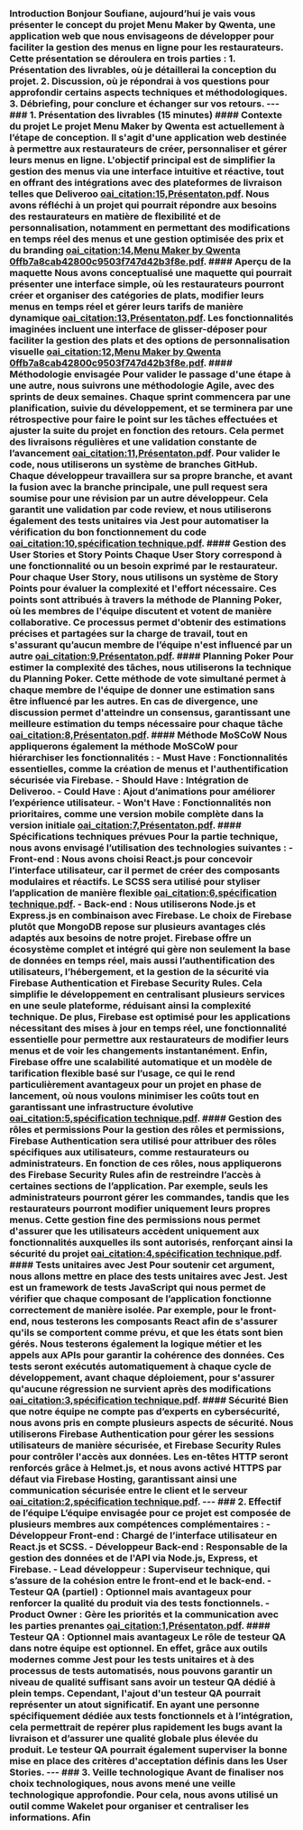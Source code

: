  ### **Introduction** Bonjour Soufiane, aujourd’hui je vais vous présenter le concept du projet **Menu Maker by Qwenta**, une application web que nous envisageons de développer pour faciliter la gestion des menus en ligne pour les restaurateurs. Cette présentation se déroulera en trois parties : 1. **Présentation des livrables**, où je détaillerai la conception du projet. 2. **Discussion**, où je répondrai à vos questions pour approfondir certains aspects techniques et méthodologiques. 3. **Débriefing**, pour conclure et échanger sur vos retours. --- ### **1. Présentation des livrables (15 minutes)** #### **Contexte du projet** Le projet **Menu Maker by Qwenta** est actuellement à l’étape de conception. Il s'agit d'une application web destinée à permettre aux restaurateurs de créer, personnaliser et gérer leurs menus en ligne. L'objectif principal est de simplifier la gestion des menus via une interface intuitive et réactive, tout en offrant des intégrations avec des plateformes de livraison telles que **Deliveroo** [oai_citation:15,Présentaton.pdf](file-service://file-8IN3fXiilWwOQugYoQ7x4apE). Nous avons réfléchi à un projet qui pourrait répondre aux besoins des restaurateurs en matière de flexibilité et de personnalisation, notamment en permettant des modifications en temps réel des menus et une gestion optimisée des prix et du branding [oai_citation:14,Menu Maker by Qwenta 0ffb7a8cab42800c9503f747d42b3f8e.pdf](file-service://file-9ktcMiHYOJBqEXJGD8GyliBp). #### **Aperçu de la maquette** Nous avons conceptualisé une **maquette** qui pourrait présenter une interface simple, où les restaurateurs pourront créer et organiser des catégories de plats, modifier leurs menus en temps réel et gérer leurs tarifs de manière dynamique [oai_citation:13,Présentaton.pdf](file-service://file-8IN3fXiilWwOQugYoQ7x4apE). Les fonctionnalités imaginées incluent une interface de **glisser-déposer** pour faciliter la gestion des plats et des options de personnalisation visuelle [oai_citation:12,Menu Maker by Qwenta 0ffb7a8cab42800c9503f747d42b3f8e.pdf](file-service://file-9ktcMiHYOJBqEXJGD8GyliBp). #### **Méthodologie envisagée** Pour valider le passage d'une étape à une autre, nous suivrons une méthodologie **Agile**, avec des **sprints** de deux semaines. Chaque sprint commencera par une **planification**, suivie du développement, et se terminera par une **rétrospective** pour faire le point sur les tâches effectuées et ajuster la suite du projet en fonction des retours. Cela permet des livraisons régulières et une validation constante de l’avancement [oai_citation:11,Présentaton.pdf](file-service://file-8IN3fXiilWwOQugYoQ7x4apE). Pour valider le code, nous utiliserons un système de **branches GitHub**. Chaque développeur travaillera sur sa propre branche, et avant la fusion avec la branche principale, une **pull request** sera soumise pour une révision par un autre développeur. Cela garantit une validation par **code review**, et nous utiliserons également des **tests unitaires** via **Jest** pour automatiser la vérification du bon fonctionnement du code [oai_citation:10,spécification technique.pdf](file-service://file-1nTbGSoo0YhiLIAr3h43LVuj). #### **Gestion des User Stories et Story Points** Chaque **User Story** correspond à une fonctionnalité ou un besoin exprimé par le restaurateur. Pour chaque User Story, nous utilisons un système de **Story Points** pour évaluer la complexité et l'effort nécessaire. Ces points sont attribués à travers la méthode de **Planning Poker**, où les membres de l'équipe discutent et votent de manière collaborative. Ce processus permet d'obtenir des estimations précises et partagées sur la charge de travail, tout en s'assurant qu’aucun membre de l’équipe n'est influencé par un autre [oai_citation:9,Présentaton.pdf](file-service://file-8IN3fXiilWwOQugYoQ7x4apE). #### **Planning Poker** Pour estimer la complexité des tâches, nous utiliserons la technique du **Planning Poker**. Cette méthode de vote simultané permet à chaque membre de l'équipe de donner une estimation sans être influencé par les autres. En cas de divergence, une discussion permet d'atteindre un consensus, garantissant une meilleure estimation du temps nécessaire pour chaque tâche [oai_citation:8,Présentaton.pdf](file-service://file-8IN3fXiilWwOQugYoQ7x4apE). #### **Méthode MoSCoW** Nous appliquerons également la méthode **MoSCoW** pour hiérarchiser les fonctionnalités : - **Must Have** : Fonctionnalités essentielles, comme la création de menus et l'authentification sécurisée via Firebase. - **Should Have** : Intégration de Deliveroo. - **Could Have** : Ajout d’animations pour améliorer l’expérience utilisateur. - **Won't Have** : Fonctionnalités non prioritaires, comme une version mobile complète dans la version initiale [oai_citation:7,Présentaton.pdf](file-service://file-8IN3fXiilWwOQugYoQ7x4apE). #### **Spécifications techniques prévues** Pour la partie technique, nous avons envisagé l’utilisation des technologies suivantes : - **Front-end** : Nous avons choisi **React.js** pour concevoir l’interface utilisateur, car il permet de créer des composants modulaires et réactifs. Le **SCSS** sera utilisé pour styliser l’application de manière flexible [oai_citation:6,spécification technique.pdf](file-service://file-1nTbGSoo0YhiLIAr3h43LVuj). - **Back-end** : Nous utiliserons **Node.js** et **Express.js** en combinaison avec **Firebase**. Le choix de **Firebase** plutôt que **MongoDB** repose sur plusieurs avantages clés adaptés aux besoins de notre projet. **Firebase** offre un écosystème complet et intégré qui gère non seulement la base de données en temps réel, mais aussi l’authentification des utilisateurs, l’hébergement, et la gestion de la sécurité via **Firebase Authentication** et **Firebase Security Rules**. Cela simplifie le développement en centralisant plusieurs services en une seule plateforme, réduisant ainsi la complexité technique. De plus, **Firebase** est optimisé pour les applications nécessitant des **mises à jour en temps réel**, une fonctionnalité essentielle pour permettre aux restaurateurs de modifier leurs menus et de voir les changements instantanément. Enfin, **Firebase** offre une **scalabilité automatique** et un modèle de tarification flexible basé sur l’usage, ce qui le rend particulièrement avantageux pour un projet en phase de lancement, où nous voulons minimiser les coûts tout en garantissant une infrastructure évolutive [oai_citation:5,spécification technique.pdf](file-service://file-1nTbGSoo0YhiLIAr3h43LVuj). #### **Gestion des rôles et permissions** Pour la gestion des rôles et permissions, **Firebase Authentication** sera utilisé pour attribuer des rôles spécifiques aux utilisateurs, comme **restaurateurs** ou **administrateurs**. En fonction de ces rôles, nous appliquerons des **Firebase Security Rules** afin de restreindre l’accès à certaines sections de l’application. Par exemple, seuls les administrateurs pourront gérer les commandes, tandis que les restaurateurs pourront modifier uniquement leurs propres menus. Cette gestion fine des permissions nous permet d'assurer que les utilisateurs accèdent uniquement aux fonctionnalités auxquelles ils sont autorisés, renforçant ainsi la sécurité du projet [oai_citation:4,spécification technique.pdf](file-service://file-1nTbGSoo0YhiLIAr3h43LVuj). #### **Tests unitaires avec Jest** Pour soutenir cet argument, nous allons mettre en place des **tests unitaires** avec **Jest**. Jest est un framework de tests JavaScript qui nous permet de vérifier que chaque composant de l’application fonctionne correctement de manière isolée. Par exemple, pour le front-end, nous testerons les composants React afin de s'assurer qu'ils se comportent comme prévu, et que les états sont bien gérés. Nous testerons également la logique métier et les appels aux APIs pour garantir la cohérence des données. Ces tests seront exécutés automatiquement à chaque cycle de développement, avant chaque déploiement, pour s'assurer qu'aucune régression ne survient après des modifications [oai_citation:3,spécification technique.pdf](file-service://file-1nTbGSoo0YhiLIAr3h43LVuj). #### **Sécurité** Bien que notre équipe ne compte pas d’experts en cybersécurité, nous avons pris en compte plusieurs aspects de sécurité. Nous utiliserons **Firebase Authentication** pour gérer les sessions utilisateurs de manière sécurisée, et **Firebase Security Rules** pour contrôler l'accès aux données. Les en-têtes HTTP seront renforcés grâce à **Helmet.js**, et nous avons activé **HTTPS** par défaut via **Firebase Hosting**, garantissant ainsi une communication sécurisée entre le client et le serveur [oai_citation:2,spécification technique.pdf](file-service://file-1nTbGSoo0YhiLIAr3h43LVuj). --- ### **2. Effectif de l’équipe** L’équipe envisagée pour ce projet est composée de plusieurs membres aux compétences complémentaires : - **Développeur Front-end** : Chargé de l’interface utilisateur en **React.js** et **SCSS**. - **Développeur Back-end** : Responsable de la gestion des données et de l'API via **Node.js**, **Express**, et **Firebase**. - **Lead développeur** : Superviseur technique, qui s’assure de la cohésion entre le front-end et le back-end. - **Testeur QA (partiel)** : Optionnel mais avantageux pour renforcer la qualité du produit via des tests fonctionnels. - **Product Owner** : Gère les priorités et la communication avec les parties prenantes [oai_citation:1,Présentaton.pdf](file-service://file-8IN3fXiilWwOQugYoQ7x4apE). #### **Testeur QA : Optionnel mais avantageux** Le rôle de **testeur QA** dans notre équipe est optionnel. En effet, grâce aux outils modernes comme **Jest** pour les tests unitaires et à des processus de tests automatisés, nous pouvons garantir un niveau de qualité suffisant sans avoir un testeur QA dédié à plein temps. Cependant, l'ajout d'un **testeur QA** pourrait représenter un atout significatif. En ayant une personne spécifiquement dédiée aux tests fonctionnels et à l’intégration, cela permettrait de repérer plus rapidement les bugs avant la livraison et d’assurer une qualité globale plus élevée du produit. Le testeur QA pourrait également superviser la bonne mise en place des critères d'acceptation définis dans les User Stories. --- ### **3. Veille technologique** Avant de finaliser nos choix technologiques, nous avons mené une **veille technologique** approfondie. Pour cela, nous avons utilisé un outil comme **Wakelet** pour organiser et centraliser les informations. Afin
